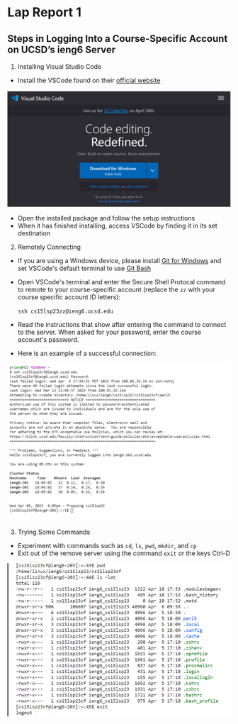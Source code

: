 # Lap Report 1

## Steps in Logging Into a Course-Specific Account on UCSD’s ieng6 Server

1. Installing Visual Studio Code
  * Install the VSCode found on their [official website](https://code.visualstudio.com/)
  
  ![VS Code](vscode.png)
  * Open the installed package and follow the setup instructions
  * When it has finished installing, access VSCode by finding it in its set destination


2. Remotely Connecting
  * If you are using a Windows device, please install [Git for Windows](https://gitforwindows.org/) and set VSCode's default terminal to use [Git Bash]([https://gitforwindows.org/](https://stackoverflow.com/a/50527994))
  * Open VSCode's terminal and enter the Secure Shell Protocal command to remote to your course-specific account (replace the `zz` with your course specific account ID letters):
    
    `ssh cs15lsp23zz@ieng6.ucsd.edu`
  * Read the instructions that show after entering the command to connect to the server. When asked for your password, enter the course account's password.
  * Here is an example of a successful connection:
  
  ![Remote Connection](Connection.png)


3. Trying Some Commands
 * Experiment with commands such as `cd`, `ls`, `pwd`, `mkdir`, and `cp`
 * Exit out of the remove server using the command `exit` or the keys Ctrl-D

 ![Commands](commands.png)
